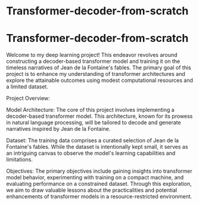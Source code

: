 # Transformer-decoder-from-scratch
# Transformer-decoder-from-scratch
Welcome to my deep learning project! This endeavor revolves around constructing a decoder-based transformer model and training it on the timeless narratives of Jean de la Fontaine's fables. The primary goal of this project is to enhance my understanding of transformer architectures and explore the attainable outcomes using modest computational resources and a limited dataset.

Project Overview:

Model Architecture: The core of this project involves implementing a decoder-based transformer model. This architecture, known for its prowess in natural language processing, will be tailored to decode and generate narratives inspired by Jean de la Fontaine.

Dataset: The training data comprises a curated selection of Jean de la Fontaine's fables. While the dataset is intentionally kept small, it serves as an intriguing canvas to observe the model's learning capabilities and limitations.

Objectives: The primary objectives include gaining insights into transformer model behavior, experimenting with training on a compact machine, and evaluating performance on a constrained dataset. Through this exploration, we aim to draw valuable lessons about the practicalities and potential enhancements of transformer models in a resource-restricted environment.
